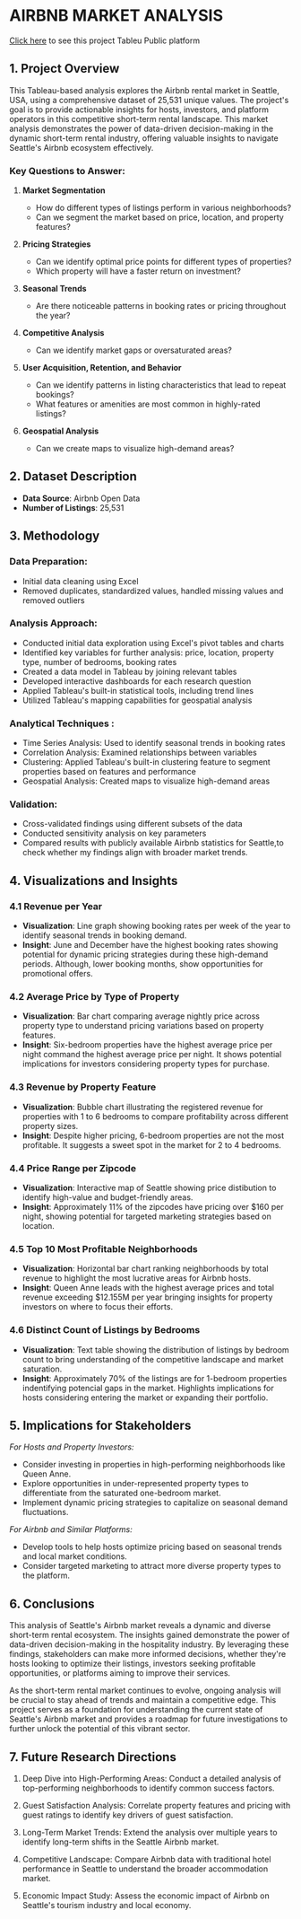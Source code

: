 
# AIRBNB MARKET ANALYSIS
<a href="https://public.tableau.com/views/AIRBNBTABLEAUPROJECT/Dashboard1?:language=en-US&publish=yes&:sid=&:redirect=auth&:display_count=n&:origin=viz_share_link">Click here</a> to see this project Tableu Public platform


## 1. Project Overview

This Tableau-based analysis explores the Airbnb rental market in Seattle, USA, using a comprehensive dataset of 25,531 unique values. The project's goal is to provide actionable insights for hosts, investors, and platform operators in this competitive short-term rental landscape.
This market analysis demonstrates the power of data-driven decision-making in the dynamic short-term rental industry, offering valuable insights to navigate Seattle's Airbnb ecosystem effectively.

### Key Questions to Answer:

1. **Market Segmentation**
   - How do different types of listings perform in various neighborhoods?
   - Can we segment the market based on price, location, and property features?

2. **Pricing Strategies**
   - Can we identify optimal price points for different types of properties?
   - Which property will have a faster return on investment?

3. **Seasonal Trends**
   - Are there noticeable patterns in booking rates or pricing throughout the year?

4. **Competitive Analysis**
   - Can we identify market gaps or oversaturated areas?

5. **User Acquisition, Retention, and Behavior**
   - Can we identify patterns in listing characteristics that lead to repeat bookings?
   - What features or amenities are most common in highly-rated listings?

6. **Geospatial Analysis**
   - Can we create maps to visualize high-demand areas?

## 2. Dataset Description

- **Data Source**: Airbnb Open Data
- **Number of Listings**: 25,531

## 3. Methodology

### Data Preparation:
- Initial data cleaning using Excel
- Removed duplicates, standardized values, handled missing values and removed outliers 

### Analysis Approach:
- Conducted initial data exploration using Excel's pivot tables and charts
- Identified key variables for further analysis: price, location, property type, number of bedrooms, booking rates
- Created a data model in Tableau by joining relevant tables
- Developed interactive dashboards for each research question
- Applied Tableau's built-in statistical tools, including trend lines
- Utilized Tableau's mapping capabilities for geospatial analysis

### Analytical Techniques :
- Time Series Analysis: Used to identify seasonal trends in booking rates
- Correlation Analysis: Examined relationships between variables
- Clustering: Applied Tableau's built-in clustering feature to segment properties based on features and performance
- Geospatial Analysis: Created maps to visualize high-demand areas

### Validation:
- Cross-validated findings using different subsets of the data
- Conducted sensitivity analysis on key parameters
- Compared results with publicly available Airbnb statistics for Seattle,to check whether my findings align with broader market trends.

## 4. Visualizations and Insights

### 4.1 Revenue per Year
- **Visualization**: Line graph showing booking rates per week of the year to identify seasonal trends in booking demand.
- **Insight**: June and December have the highest booking rates showing potential for dynamic pricing strategies during these high-demand periods. Although, lower booking months, show opportunities for promotional offers.

### 4.2 Average Price by Type of Property
- **Visualization**: Bar chart comparing average nightly price across property type to understand pricing variations based on property features.
- **Insight**: Six-bedroom properties have the highest average price per night command the highest average price per night. It shows potential implications for investors considering property types for purchase.

### 4.3 Revenue by Property Feature
- **Visualization**: Bubble chart illustrating the registered revenue for properties with 1 to 6 bedrooms to compare profitability across different property sizes.
- **Insight**: Despite higher pricing, 6-bedroom properties are not the most profitable. It suggests a sweet spot in the market for 2 to 4 bedrooms.

### 4.4 Price Range per Zipcode
- **Visualization**: Interactive map of Seattle showing price distibution to identify high-value and budget-friendly areas.
- **Insight**: Approximately 11% of the zipcodes have pricing over $160 per night, showing potential for targeted marketing strategies based on location.

### 4.5 Top 10 Most Profitable Neighborhoods
- **Visualization**: Horizontal bar chart ranking neighborhoods by total revenue to highlight the most lucrative areas for Airbnb hosts.
- **Insight**: Queen Anne leads with the highest average prices and total revenue exceeding $12.155M per year bringing insights for property investors on where to focus their efforts.

### 4.6 Distinct Count of Listings by Bedrooms
- **Visualization**: Text table showing the distribution of listings by bedroom count to bring understanding of the competitive landscape and market saturation.
- **Insight**: Approximately 70% of the listings are for 1-bedroom properties indentifying potencial gaps in the market. Highlights implications for hosts considering entering the market or expanding their portfolio.

## 5. Implications for Stakeholders

*For Hosts and Property Investors:*
- Consider investing in properties in high-performing neighborhoods like Queen Anne.
- Explore opportunities in under-represented property types to differentiate from the saturated one-bedroom market.
- Implement dynamic pricing strategies to capitalize on seasonal demand fluctuations.

*For Airbnb and Similar Platforms:*
- Develop tools to help hosts optimize pricing based on seasonal trends and local market conditions.
- Consider targeted marketing to attract more diverse property types to the platform.

## 6. Conclusions
This analysis of Seattle's Airbnb market reveals a dynamic and diverse short-term rental ecosystem. The insights gained demonstrate the power of data-driven decision-making in the hospitality industry. By leveraging these findings, stakeholders can make more informed decisions, whether they're hosts looking to optimize their listings, investors seeking profitable opportunities, or platforms aiming to improve their services.

As the short-term rental market continues to evolve, ongoing analysis will be crucial to stay ahead of trends and maintain a competitive edge. This project serves as a foundation for understanding the current state of Seattle's Airbnb market and provides a roadmap for future investigations to further unlock the potential of this vibrant sector.

## 7. Future Research Directions

1. Deep Dive into High-Performing Areas: Conduct a detailed analysis of top-performing neighborhoods to identify common success factors.

2. Guest Satisfaction Analysis: Correlate property features and pricing with guest ratings to identify key drivers of guest satisfaction.

3. Long-Term Market Trends: Extend the analysis over multiple years to identify long-term shifts in the Seattle Airbnb market.

4. Competitive Landscape: Compare Airbnb data with traditional hotel performance in Seattle to understand the broader accommodation market.

5. Economic Impact Study: Assess the economic impact of Airbnb on Seattle's tourism industry and local economy.

